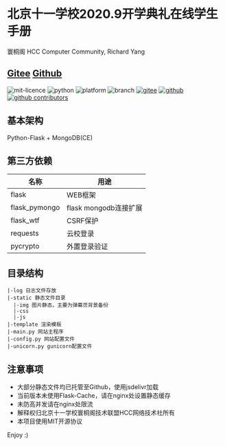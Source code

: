 # 北京十一学校2020.9开学典礼在线学生手册
寰桐阁 HCC Computer Community, Richard Yang
## [Gitee](https://gitee.com/bjbnds/StudentGuide) [Github](https://github.com/yangzhongtian001/StudentGuide)
![mit-licence](https://img.shields.io/badge/license-MIT-brightgreen.svg?style=flat)
![python](https://img.shields.io/badge/python-%3E%3D%203.5-blue)
![platform](https://img.shields.io/badge/platform-windows%20%7C%20macos%20%7C%20linux-blue)
![branch](https://img.shields.io/badge/branch-master-brightgreen.svg?longCache=true)
[![gitee](https://gitee.com/bjbnds/StudentGuide/badge/star.svg?theme=dark)](https://gitee.com/bjbnds/StudentGuide/stargazers)
[![github](https://img.shields.io/github/stars/yangzhongtian001/StudentGuide?logo=github&color=brightgreen)](https://github.com/yangzhongtian001/StudentGuide/stargazers)
[![github contributors](https://img.shields.io/github/contributors/yangzhongtian001/StudentGuide?logo=github)](https://github.com/yangzhongtian001/StudentGuide/stargazers)
## 基本架构
Python-Flask + MongoDB(CE)
## 第三方依赖
| 名称 | 用途 |
| ---- | ---- |
| flask | WEB框架 |
| flask_pymongo | flask mongodb连接扩展 |
| flask_wtf | CSRF保护 |
| requests | 云校登录 |
| pycrypto | 外置登录验证 |
## 目录结构
    |-log 日志文件存放
    |-static 静态文件目录
      |-img 图片静态，主要为弹幕页背景备份
      |-css
      |-js
    |-template 渲染模板
    |-main.py 网站主程序
    |-config.py 网站配置文件
    |-unicorn.py gunicorn配置文件
## 注意事项
* 大部分静态文件均已托管至Github，使用jsdelivr加载
* 当前版本未使用Flask-Cache，请在nginx处设置静态缓存
* 未防高并发请在nginx处限流
* 解释权归北京十一学校寰桐阁技术联盟HCC网络技术社所有
* 本项目使用MIT开源协议

Enjoy :)

